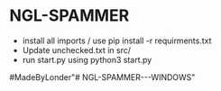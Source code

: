 # NGL-SPAMMER

+ install all imports / use pip install -r requirments.txt
+ Update unchecked.txt in src/
+ run start.py using python3 start.py

#MadeByLonder"# NGL-SPAMMER---WINDOWS" 
